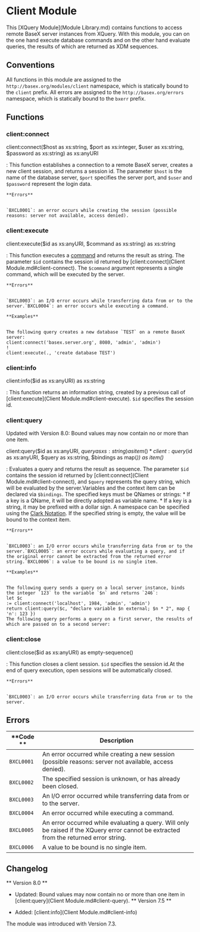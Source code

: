 
# Client Module
 


 
This [XQuery Module](Module Library.md) contains functions to access remote BaseX server instances from XQuery. With this module, you can on the one hand execute database commands and on the other hand evaluate queries, the results of which are returned as XDM sequences. 

 
## Conventions

All functions in this module are assigned to the `http://basex.org/modules/client` namespace, which is statically bound to the `client` prefix. All errors are assigned to the `http://basex.org/errors` namespace, which is statically bound to the `bxerr` prefix. 

 
## Functions

### client:connect

client:connect($host as xs:string, $port as xs:integer, $user as xs:string, $password as xs:string) as xs:anyURI

:   This function establishes a connection to a remote BaseX server, creates a new client session, and returns a session id. The parameter `$host` is the name of the database server, `$port` specifies the server port, and `$user` and `$password` represent the login data. 

    **Errors**


    `BXCL0001`: an error occurs while creating the session (possible reasons: server not available, access denied). 


### client:execute

client:execute($id as xs:anyURI, $command as xs:string) as xs:string

:   This function executes a [command](Commands.md) and returns the result as string. The parameter `$id` contains the session id returned by [client:connect](Client Module.md#client-connect). The `$command` argument represents a single command, which will be executed by the server. 

    **Errors**


    `BXCL0003`: an I/O error occurs while transferring data from or to the server.`BXCL0004`: an error occurs while executing a command. 

    **Examples**


    The following query creates a new database `TEST` on a remote BaseX server: 
    client:connect('basex.server.org', 8080, 'admin', 'admin')
    !
    client:execute(., 'create database TEST')


### client:info

client:info($id as xs:anyURI) as xs:string

:   This function returns an information string, created by a previous call of [client:execute](Client Module.md#client-execute). `$id` specifies the session id. 


### client:query

Updated with Version 8.0: Bound values may now contain no or more than one item. 


client:query($id as xs:anyURI, $query as xs:string) as item()*
client:query($id as xs:anyURI, $query as xs:string, $bindings as map(*)) as item()*

:   Evaluates a query and returns the result as sequence. The parameter `$id` contains the session id returned by [client:connect](Client Module.md#client-connect), and `$query` represents the query string, which will be evaluated by the server.Variables and the context item can be declared via `$bindings`. The specified keys must be QNames or strings:  * If a key is a QName, it will be directly adopted as variable name.     * If a key is a string, it may be prefixed with a dollar sign. A namespace can be specified using the [Clark Notation](http://www.jclark.com/xml/xmlns.htm). If the specified string is empty, the value will be bound to the context item. 


    **Errors**


    `BXCL0003`: an I/O error occurs while transferring data from or to the server.`BXCL0005`: an error occurs while evaluating a query, and if the original error cannot be extracted from the returned error string.`BXCL0006`: a value to be bound is no single item. 

    **Examples**


    The following query sends a query on a local server instance, binds the integer `123` to the variable `$n` and returns `246`: 
    let $c
    := client:connect('localhost', 1984, 'admin', 'admin')
    return client:query($c, "declare variable $n external; $n * 2", map { 'n': 123 })
    The following query performs a query on a first server, the results of which are passed on to a second server: 


### client:close

client:close($id as xs:anyURI) as empty-sequence()

:   This function closes a client session. `$id` specifies the session id.At the end of query execution, open sessions will be automatically closed. 

    **Errors**


    `BXCL0003`: an I/O error occurs while transferring data from or to the server. 

 
## Errors

**Code ** | Description 
--------- | ------------
`BXCL0001` |  An error occurred while creating a new session (possible reasons: server not available, access denied). 
`BXCL0002` |  The specified session is unknown, or has already been closed. 
`BXCL0003` |  An I/O error occurred while transferring data from or to the server. 
`BXCL0004` |  An error occurred while executing a command. 
`BXCL0005` |  An error occurred while evaluating a query. Will only be raised if the XQuery error cannot be extracted from the returned error string. 
`BXCL0006` |  A value to be bound is no single item. 
 
## Changelog
** Version 8.0 **

 * Updated: Bound values may now contain no or more than one item in [client:query](Client Module.md#client-query). 
** Version 7.5 **

 * Added: [client:info](Client Module.md#client-info)

The module was introduced with Version 7.3. 

